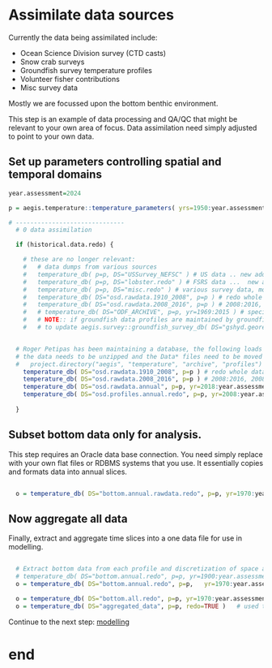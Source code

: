 # Assimilate data sources 

Currently the data being assimilated include:

  - Ocean Science Division survey (CTD casts)
  - Snow crab surveys
  - Groundfish survey temperature profiles
  - Volunteer fisher contributions
  - Misc survey data 

Mostly we are focussed upon the bottom benthic environment. 

This step is an example of data processing and QA/QC that might be relevant to your own area of focus. Data assimilation need simply adjusted to point to your own data.

## Set up parameters controlling spatial and temporal domains

```r
year.assessment=2024

p = aegis.temperature::temperature_parameters( yrs=1950:year.assessment )  # these are default years

# ------------------------------
  # 0 data assimilation

  if (historical.data.redo) {

    # these are no longer relevant:
    #   # data dumps from various sources
    #   temperature_db( p=p, DS="USSurvey_NEFSC" ) # US data .. new additions have to be made at the rawdata level manually
    #   temperature_db( p=p, DS="lobster.redo" ) # FSRS data ...  new additions have to be made at the rawdata level manually
    #   temperature_db( p=p, DS="misc.redo" ) # various survey data, mostly scallop ...  new additions have to be made at the rawdata level manually until a few db approach is finalized
    #   temperature_db( DS="osd.rawdata.1910_2008", p=p ) # redo whole data set (historical) from 1910 to 2010
    #   temperature_db( DS="osd.rawdata.2008_2016", p=p ) # 2008:2016, 2008 is overlapping ... overwrite the older series
    #   # temperature_db( DS="ODF_ARCHIVE", p=p, yr=1969:2015 ) # specify range or specific year .. not used .. here in case the data series gets reactivated .. will need to be brought into profiles.annual.redo
    #   # NOTE:: if groundfish data profiles are maintained by groundfish databases again then an easy way wold be
    #   # to update aegis.survey::groundfish_survey_db( DS="gshyd.georef" ) to assimilate the data ..  this would also mean that 00.surveys.r would need to be run first. ..


  # Roger Petipas has been maintaining a database, the following loads this data
  # the data needs to be unzipped and the Data* files need to be moved into:
  #   project.directory("aegis", "temperature", "archive", "profiles")
    temperature_db( DS="osd.rawdata.1910_2008", p=p ) # redo whole data set (historical) from 1910 to 2010
    temperature_db( DS="osd.rawdata.2008_2016", p=p ) # 2008:2016, 2008 is overlapping ... overwrite the older series
    temperature_db( DS="osd.rawdata.annual", p=p, yr=2018:year.assessment ) # specify range or specific year
    temperature_db( DS="osd.profiles.annual.redo", p=p, yr=2008:year.assessment    )  # no longer used
     
  }

```

## Subset bottom data only for analysis.

This step requires an Oracle data base connection. You need simply replace with your own flat files or RDBMS systems that you use. It essentially copies and formats data into annual slices. 

```r

  o = temperature_db( DS="bottom.annual.rawdata.redo", p=p, yr=1970:year.assessment )  # brent and amy's new db view

```




## Now aggregate all data 

Finally, extract and aggregate time slices into a one data file for use in modelling.

```r

  # Extract bottom data from each profile and discretization of space and time resolution to manageable numbers
  # temperature_db( DS="bottom.annual.redo", p=p, yr=1900:year.assessment )
  o = temperature_db( DS="bottom.annual.redo", p=p,   yr=1970:year.assessment  ) # "basedata"

  o = temperature_db( DS="bottom.all.redo", p=p, yr=1970:year.assessment  )  
  o = temperature_db( DS="aggregated_data", p=p, redo=TRUE )   # used to reduce data size and do quick empirical look ups (not modelled)

```
Continue to the next step: [modelling](03_temperature_carstm.md)

# end



